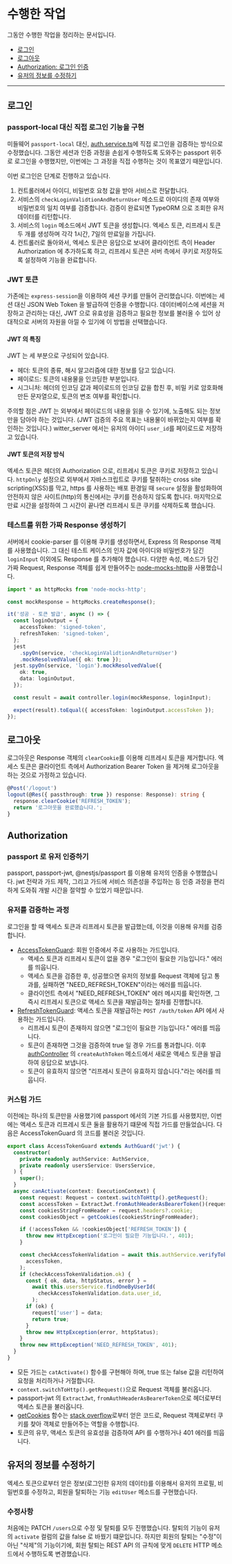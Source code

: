 # 수행한 작업

그동안 수행한 작업을 정리하는 문서입니다.

- [로그인](##로그인)
- [로그아웃](##로그아웃)
- [Authorization: 로그인 인증](##Authorization)
- [유저의 정보를 수정하기](##유저의-정보를-수정하기)

---

## 로그인

### passport-local 대신 직접 로그인 기능을 구현

미들웨어 `passport-local` 대신, [auth.service.ts]()에 직접 로그인을 검증하는 방식으로 수정했습니다. 그동안 세션과 인증 과정을 손쉽게 수행하도록 도와주는 passport 위주로 로그인을 수행했지만, 이번에는 그 과정을 직접 수행하는 것이 목표였기 때문입니다.

이번 로그인은 단계로 진행하고 있습니다.

1. 컨트롤러에서 아이디, 비밀번호 요청 값을 받아 서비스로 전달합니다.
2. 서비스의 `checkLoginValidtionAndReturnUser` 메소드로 아이디의 존재 여부와 비밀번호의 일치 여부를 검증합니다. 검증이 완료되면 TypeORM 으로 조회한 유저 데이터를 리턴합니다.
3. 서비스의 `login` 메소드에서 JWT 토큰을 생성합니다. 엑세스 토큰, 리프레시 토큰 두 개를 생성하며 각각 1시간, 7일의 만료일을 가집니다.
4. 컨트롤러로 돌아와서, 엑세스 토큰은 응답으로 보내어 클라이언트 측이 Header Authorization 에 추가하도록 하고, 리프레시 토큰은 서버 측에서 쿠키로 저장하도록 설정하여 기능을 완료합니다.

### JWT 토큰

가존에는 `express-session`을 이용하여 세션 쿠키를 만들어 관리했습니다. 이번에는 세션 대신 JSON Web Token 을 발급하여 인증을 수행합니다. 데이터베이스에 세션을 저장하고 관리하는 대신, JWT 으로 유효성을 검증하고 필요한 정보를 불러올 수 있어 상대적으로 서버의 자원을 아낄 수 있기에 이 방법을 선택했습니다.

#### JWT 의 특징

JWT 는 세 부분으로 구성되어 있습니다.

- 헤더: 토큰의 종류, 해시 알고리즘에 대한 정보를 담고 있습니다.
- 페이로드: 토큰의 내용물을 인코딩한 부분입니다.
- 시그니처: 헤더의 인코딩 값과 페이로드의 인코딩 값을 합친 후, 비밀 키로 암호화해 만든 문자열으로, 토큰의 변조 여부를 확인합니다.

주의할 점은 JWT 는 외부에서 페이로드의 내용을 읽을 수 있기에, 노출해도 되는 정보만을 담아야 하는 것입니다. (JWT 검증의 주요 목표는 내용물이 바뀌었는지 여부를 확인하는 것입니다.) witter_server 에서는 유저의 아이디 `user_id`를 페이로드로 저장하고 있습니다.

#### JWT 토큰의 저장 방식

엑세스 토큰은 헤더의 Authorization 으로, 리프레시 토큰은 쿠키로 저장하고 있습니다. `httpOnly` 설정으로 외부에서 자바스크립트로 쿠키를 탈취하는 cross site scripting(XSS)를 막고, https 를 사용하는 배포 환경일 때 `secure` 설정을 활성화하여 안전하지 않은 사이트(http)의 통신에서는 쿠키를 전송하지 않도록 합니다. 마지막으로 만료 시간을 설정하여 그 시간이 끝나면 리프레시 토큰 쿠키를 삭제하도록 했습니다.

### 테스트를 위한 가짜 Response 생성하기

서버에서 cookie-parser 를 이용해 쿠키를 생성하면서, Express 의 Response 객체를 사용했습니다. 그 대신 테스트 케이스의 인자 값에 아이디와 비밀번호가 담긴 `loginInput` 이외에도 Response 를 추가해야 했습니다. 다양한 속성, 메소드가 담긴 가짜 Request, Response 객체를 쉽게 만들어주는 [node-mocks-http](https://www.npmjs.com/package/node-mocks-http)을 사용했습니다.

```typescript
import * as httpMocks from 'node-mocks-http';

const mockResponse = httpMocks.createResponse();

it('성공 - 토큰 발급', async () => {
  const loginOutput = {
    accessToken: 'signed-token',
    refreshToken: 'signed-token',
  };
  jest
    .spyOn(service, 'checkLoginValidtionAndReturnUser')
    .mockResolvedValue({ ok: true });
  jest.spyOn(service, 'login').mockResolvedValue({
    ok: true,
    data: loginOutput,
  });

  const result = await controller.login(mockResponse, loginInput);

  expect(result).toEqual({ accessToken: loginOutput.accessToken });
});
```

## 로그아웃

로그아웃은 Response 객체의 `clearCookie`를 이용해 리프레시 토큰을 제거합니다. 엑세스 토큰은 클라이언트 측에서 Authorization Bearer Token 을 제거해 로그아웃을 하는 것으로 가정하고 있습니다.

```typescript
@Post('/logout')
logout(@Res({ passthrough: true }) response: Response): string {
  response.clearCookie('REFRESH_TOKEN');
  return '로그아웃을 완료했습니다.';
}
```

## Authorization

### passport 로 유저 인증하기

passport, passport-jwt, @nestjs/passport 를 이용해 유저의 인증을 수행했습니다. jwt 전략과 가드 제작, 그리고 가드에 서비스 의존성을 주입하는 등 인증 과정을 편리하게 도와줘 개발 시간을 절약할 수 있었기 때문입니다.

### 유저를 검증하는 과정

로그인을 할 때 액세스 토큰과 리프레시 토큰을 발급했는데, 이것을 이용해 유저를 검증합니다.

- [AccessTokenGuard](https://github.com/chinsanchung/witter-server/blob/2.0/develop/src/auth/guards/access-token.guard.ts): 회원 인증에서 주로 사용하는 가드입니다.
  - 액세스 토큰과 리프레시 토큰이 없을 경우 "로그인이 필요한 기능입니다." 에러를 띄웁니다.
  - 액세스 토큰을 검증한 후, 성공했으면 유저의 정보를 Request 객체에 담고 통과를, 실패하면 "NEED_REFRESH_TOKEN"이라는 에러를 띄웁니다.
  - 클라이언트 측에서 "NEED_REFRESH_TOKEN" 에러 메시지를 확인하면, 그 즉시 리프레시 토큰으로 액세스 토큰을 재발급하는 절차를 진행합니다.
- [RefreshTokenGuard](https://github.com/chinsanchung/witter-server/blob/2.0/develop/src/auth/guards/refresh-token.guard.ts): 액세스 토큰을 재발급하는 `POST /auth/token` API 에서 사용하는 가드입니다.
  - 리프레시 토큰이 존재하지 않으면 "로그인이 필요한 기능입니다." 에러를 띄웁니다.
  - 토큰이 존재하면 그것을 검증하여 true 일 경우 가드를 통과합니다. 이후 [authController](https://github.com/chinsanchung/witter-server/blob/2.0/develop/src/auth/auth.controller.ts) 의 `createAuthToken` 메소드에서 새로운 액세스 토큰을 발급하여 응답으로 보냅니다.
  - 토큰이 유효하지 않으면 "리프레시 토큰이 유효하지 않습니다."라는 에러를 띄웁니다.

### 커스텀 가드

이전에는 하나의 토큰만을 사용했기에 passport 에서의 기본 가드를 사용했지만, 이번에는 액세스 토큰과 리프레시 토큰 둘을 활용하기 떄문에 직접 가드를 만들었습니다. 다음은 AccessTokenGuard 의 코드를 불러온 것입니다.

```typescript
export class AccessTokenGuard extends AuthGuard('jwt') {
  constructor(
    private readonly authService: AuthService,
    private readonly usersService: UsersService,
  ) {
    super();
  }
  async canActivate(context: ExecutionContext) {
    const request: Request = context.switchToHttp().getRequest();
    const accessToken = ExtractJwt.fromAuthHeaderAsBearerToken()(request);
    const cookiesStringFromHeader = request.headers?.cookie;
    const cookiesObject = getCookies(cookiesStringFromHeader);

    if (!accessToken && !cookiesObject['REFRESH_TOKEN']) {
      throw new HttpException('로그인이 필요한 기능입니다.', 401);
    }

    const checkAccessTokenValidation = await this.authService.verifyToken(
      accessToken,
    );
    if (checkAccessTokenValidation.ok) {
      const { ok, data, httpStatus, error } =
        await this.usersService.findOneByUserId(
          checkAccessTokenValidation.data.user_id,
        );
      if (ok) {
        request['user'] = data;
        return true;
      }
      throw new HttpException(error, httpStatus);
    }
    throw new HttpException('NEED_REFRESH_TOKEN', 401);
  }
}
```

- 모든 가드는 `catActivate()` 함수를 구현해아 하며, true 또는 false 값을 리턴하여 요청을 처리하거나 거절합니다.
- `context.switchToHttp().getRequest()`으로 Request 객체를 불러옵니다.
- passport-jwt 의 `ExtractJwt`, `fromAuthHeaderAsBearerToken`으로 헤더로부터 액세스 토큰을 불러옵니다.
- [getCookies](https://github.com/chinsanchung/witter-server/blob/2.0/develop/src/auth/util/get-cookies.ts) 함수는 [stack overflow](https://stackoverflow.com/a/51812642)로부터 얻은 코드로, Request 객체로부터 쿠키를 찾아 객체로 만들어주는 역할을 수행합니다.
- 토큰의 유무, 액세스 토큰의 유효성을 검증하여 API 를 수행하거나 401 에러를 띄웁니다.

## 유저의 정보를 수정하기

엑세스 토큰으로부터 얻은 정보(로그인한 유저의 데이터)를 이용해서 유저의 프로필, 비밀번호를 수정하고, 회원을 탈퇴하는 기능 `editUser` 메소드를 구현했습니다.

### 수정사항

처음에는 PATCH `/users`으로 수정 및 탈퇴를 모두 진행했습니다. 탈퇴의 기능이 유저의 `activate` 컬럼의 값을 false 로 바꿨기 떄문입니다. 하지만 회원의 탈퇴는 "수정"이 아닌 "삭제"의 기능이기에, 회원 탈퇴는 REST API 의 규칙에 맞게 `DELETE` HTTP 메소드에서 수행하도록 변경했습니다.
